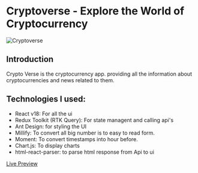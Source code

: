 # Cryptoverse - Explore the World of Cryptocurrency

![Cryptoverse](https://ibb.co/4KxJL1b)

## Introduction
Crypto Verse is the cryptocurrency app. providing all the information about cryptocurrencies and news related to them.

## Technologies I used:
- React v18: For all the ui 
- Redux Toolkit (RTK Query): For state managent and calling api's
- Ant Design: for styling the UI
- Millify: To convert all big number is to easy to read form.
- Moment: To convert timestamps into hour before.
- Chart.js: To display charts
- html-react-parser: to parse html response from Api to ui

[Live Preview](https://musical-dango-b31f54.netlify.app/)
